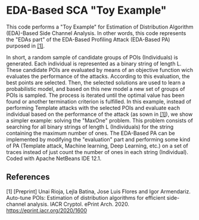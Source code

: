 # EDA-Based SCA "Toy Example"

This code performs a "Toy Example" for Estimation of Distribution Algorithm (EDA)-Based Side Channel Analysis. In other words, this code represents the "EDAs part" of the EDA-Based Profiling Attack (EDA-Based PA) purposed in [[1]](#1). 

In short, a random sample of candidate groups of POIs (Individuals) is generated. Each individual is represented as a binary string of length L. 
These candidate POIs are evaluated by means of an objective function wich evaluates the performance of the attacks. According to this evaluation, the best points are selected. Then, the selected solutions are used to learn a probabilistic model, and based on this new model a new set of groups of POIs is sampled. The process is iterated until the optimal value has been found or another termination criterion is fulfilled.
In this example, instead of performing Template attacks with the selected POIs and evaluate each individual based on the performance of the attack (as sown in [[1]](#1)), we show a simpler example: solving the "MaxOne" problem. This problem consists of searching for all binary strings of length L (Individuals) for the string containing the maximum number of ones. The EDA-Based PA can be implemented by modifying the "evaluation" part and performing some kind of PA (Template attack, Machine learning, Deep Learning, etc.) on a set of traces instead of just count the number of ones in each string (Individual). 
Coded with Apache NetBeans IDE 12.1. 
 
## References
<a id="1">[1]</a> 
[Preprint] Unai Rioja, Lejla Batina, Jose Luis Flores and Igor Armendariz. Auto-tune POIs: Estimation of distribution algorithms for efficient side-channel analysis. IACR Cryptol. ePrint Arch. 2020.
https://eprint.iacr.org/2020/1600
